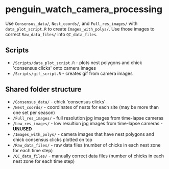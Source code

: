 # penguin_watch_camera_processing

Use `Consensus_data/`, `Nest_coords/`, and `Full_res_images/` with `data_plot_script.R` to create `Images_with_polys/`. Use those images to correct `Raw_data_files/` into `QC_data_files`.

## Scripts
* `/Scripts/data_plot_script.R` - plots nest polygons and chick 'consensus clicks' onto camera images
* `/Scripts/gif_script.R` - creates gif from camera images

## Shared folder structure
* `/Consensus_data/` - chick 'consensus clicks'
* `/Nest_coords/` - coordinates of nests for each site (may be more than one set per season)
* `/Full_res_images/` - full resolution jpg images from time-lapse cameras
* `/Low_res_images/` - low resultion jpg images from time-lapse cameras - **UNUSED**
* `/Images_with_polys/` - camera images that have nest polygons and chick consensus clicks plotted on top
* `/Raw_data_files/` - raw data files (number of chicks in each nest zone for each time step)
* `/QC_data_files/` - manually correct data files (number of chicks in each nest zone for each time step)

